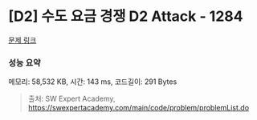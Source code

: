 # [D2] 수도 요금 경쟁 D2 Attack - 1284 

[문제 링크](https://swexpertacademy.com/main/code/problem/problemDetail.do?contestProbId=AV189xUaI8UCFAZN) 

### 성능 요약

메모리: 58,532 KB, 시간: 143 ms, 코드길이: 291 Bytes



> 출처: SW Expert Academy, https://swexpertacademy.com/main/code/problem/problemList.do